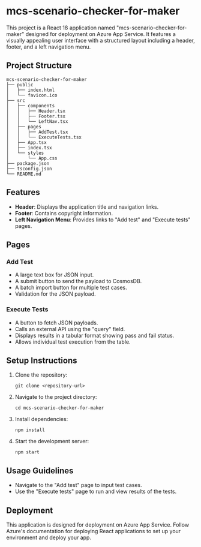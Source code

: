 # mcs-scenario-checker-for-maker

This project is a React 18 application named "mcs-scenario-checker-for-maker" designed for deployment on Azure App Service. It features a visually appealing user interface with a structured layout including a header, footer, and a left navigation menu.

## Project Structure

```
mcs-scenario-checker-for-maker
├── public
│   ├── index.html
│   └── favicon.ico
├── src
│   ├── components
│   │   ├── Header.tsx
│   │   ├── Footer.tsx
│   │   └── LeftNav.tsx
│   ├── pages
│   │   ├── AddTest.tsx
│   │   └── ExecuteTests.tsx
│   ├── App.tsx
│   ├── index.tsx
│   └── styles
│       └── App.css
├── package.json
├── tsconfig.json
└── README.md
```

## Features

- **Header**: Displays the application title and navigation links.
- **Footer**: Contains copyright information.
- **Left Navigation Menu**: Provides links to "Add test" and "Execute tests" pages.

## Pages

### Add Test
- A large text box for JSON input.
- A submit button to send the payload to CosmosDB.
- A batch import button for multiple test cases.
- Validation for the JSON payload.

### Execute Tests
- A button to fetch JSON payloads.
- Calls an external API using the "query" field.
- Displays results in a tabular format showing pass and fail status.
- Allows individual test execution from the table.

## Setup Instructions

1. Clone the repository:
   ```
   git clone <repository-url>
   ```
2. Navigate to the project directory:
   ```
   cd mcs-scenario-checker-for-maker
   ```
3. Install dependencies:
   ```
   npm install
   ```
4. Start the development server:
   ```
   npm start
   ```

## Usage Guidelines

- Navigate to the "Add test" page to input test cases.
- Use the "Execute tests" page to run and view results of the tests.

## Deployment

This application is designed for deployment on Azure App Service. Follow Azure's documentation for deploying React applications to set up your environment and deploy your app.
